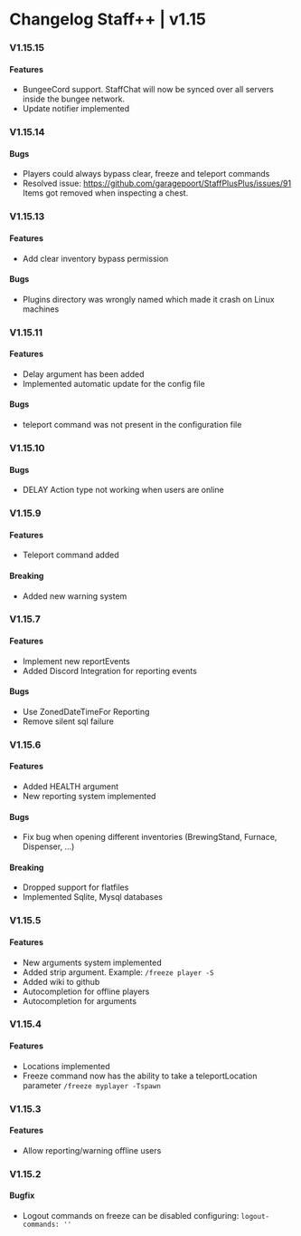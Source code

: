 # Changelog Staff++ | v1.15

### V1.15.15
#### Features
- BungeeCord support. StaffChat will now be synced over all servers inside the bungee network.
- Update notifier implemented

### V1.15.14
#### Bugs
- Players could always bypass clear, freeze and teleport commands
- Resolved issue: https://github.com/garagepoort/StaffPlusPlus/issues/91
Items got removed when inspecting a chest. 

### V1.15.13
#### Features
- Add clear inventory bypass permission

#### Bugs
- Plugins directory was wrongly named which made it crash on Linux machines 

### V1.15.11
#### Features
- Delay argument has been added
- Implemented automatic update for the config file 

#### Bugs
- teleport command was not present in the configuration file

### V1.15.10
#### Bugs
- DELAY Action type not working when users are online

### V1.15.9
#### Features
- Teleport command added

#### Breaking
- Added new warning system

### V1.15.7
#### Features
- Implement new reportEvents
- Added Discord Integration for reporting events

#### Bugs
- Use ZonedDateTimeFor Reporting
- Remove silent sql failure

### V1.15.6
#### Features
- Added HEALTH argument
- New reporting system implemented

#### Bugs
- Fix bug when opening different inventories (BrewingStand, Furnace, Dispenser, ...)

#### Breaking
- Dropped support for flatfiles
- Implemented Sqlite, Mysql databases

### V1.15.5
#### Features
- New arguments system implemented
- Added strip argument. Example: `/freeze player -S`
- Added wiki to github
- Autocompletion for offline players
- Autocompletion for arguments

### V1.15.4
#### Features
- Locations implemented
- Freeze command now has the ability to take a teleportLocation parameter `/freeze myplayer -Tspawn`

### V1.15.3
#### Features
- Allow reporting/warning offline users

### V1.15.2
#### Bugfix
- Logout commands on freeze can be disabled configuring: `logout-commands: ''`
